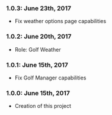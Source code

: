 ### 1.0.3: June 23th, 2017
* Fix weather options page capabilities

### 1.0.2: June 20th, 2017
* Role: Golf Weather

### 1.0.1: June 15th, 2017
* Fix Golf Manager capabilities

### 1.0.0: June 15th, 2017
* Creation of this project